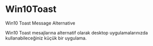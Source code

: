 # Win10Toast
Win10 Toast Message Alternative

Win10 Toast mesajlarına alternatif olarak desktop uygulamalarınızda kullanabileceğiniz küçük bir uygulama.
